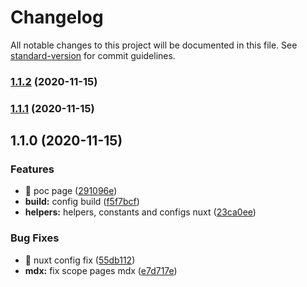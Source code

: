 # Changelog

All notable changes to this project will be documented in this file. See [standard-version](https://github.com/conventional-changelog/standard-version) for commit guidelines.

### [1.1.2](https://github.com/jeanrantunes/poc-dll-nuxt/compare/v1.1.1...v1.1.2) (2020-11-15)

### [1.1.1](https://github.com/jeanrantunes/poc-dll-nuxt/compare/v1.1.0...v1.1.1) (2020-11-15)

## 1.1.0 (2020-11-15)


### Features

* 🎸 poc page ([291096e](https://github.com/jeanrantunes/poc-dll-nuxt/commit/291096e66ce1ca340d70bf708ba76cb17723a6e1))
* **build:** config build ([f5f7bcf](https://github.com/jeanrantunes/poc-dll-nuxt/commit/f5f7bcf5d4646002471ecfc312f79b40eace0fd2))
* **helpers:** helpers, constants and configs nuxt ([23ca0ee](https://github.com/jeanrantunes/poc-dll-nuxt/commit/23ca0ee059e58811b191d029a6b9ebe5ba955423))


### Bug Fixes

* 🐛 nuxt config fix ([55db112](https://github.com/jeanrantunes/poc-dll-nuxt/commit/55db1123b825d9c2753488eb6a5e59a1e025c6b0))
* **mdx:** fix scope pages mdx ([e7d717e](https://github.com/jeanrantunes/poc-dll-nuxt/commit/e7d717eab22540f8296fe4d0dc0b5a108a80dc9e))
